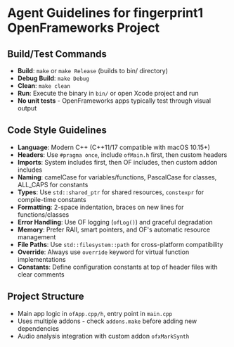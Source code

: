 # Agent Guidelines for fingerprint1 OpenFrameworks Project

## Build/Test Commands
- **Build**: `make` or `make Release` (builds to bin/ directory)
- **Debug Build**: `make Debug` 
- **Clean**: `make clean`
- **Run**: Execute the binary in `bin/` or open Xcode project and run
- **No unit tests** - OpenFrameworks apps typically test through visual output

## Code Style Guidelines
- **Language**: Modern C++ (C++11/17 compatible with macOS 10.15+)
- **Headers**: Use `#pragma once`, include `ofMain.h` first, then custom headers
- **Imports**: System includes first, then OF includes, then custom addon includes
- **Naming**: camelCase for variables/functions, PascalCase for classes, ALL_CAPS for constants
- **Types**: Use `std::shared_ptr` for shared resources, `constexpr` for compile-time constants
- **Formatting**: 2-space indentation, braces on new lines for functions/classes
- **Error Handling**: Use OF logging (`ofLog()`) and graceful degradation
- **Memory**: Prefer RAII, smart pointers, and OF's automatic resource management
- **File Paths**: Use `std::filesystem::path` for cross-platform compatibility
- **Override**: Always use `override` keyword for virtual function implementations
- **Constants**: Define configuration constants at top of header files with clear comments

## Project Structure
- Main app logic in `ofApp.cpp/h`, entry point in `main.cpp`
- Uses multiple addons - check `addons.make` before adding new dependencies
- Audio analysis integration with custom addon `ofxMarkSynth`